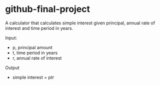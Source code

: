 # github-final-project

A calculator that calculates simple interest given principal, annual rate of interest and time period in years.   

Input:  
   * p, principal amount
   * t, time period in years
   * r, annual rate of interest  
  
Output  
   * simple interest = p*t*r
